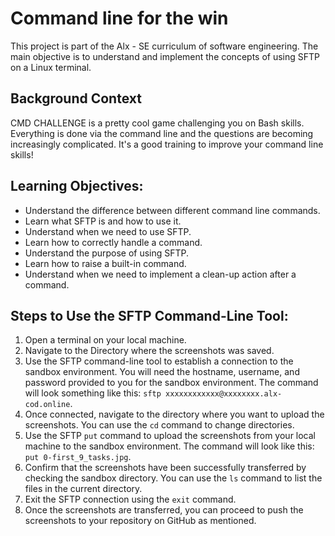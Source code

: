 Command line for the win
========================

This project is part of the Alx - SE curriculum of software engineering. The main objective is to understand and implement the concepts of using SFTP on a Linux terminal.

Background Context
------------------

CMD CHALLENGE is a pretty cool game challenging you on Bash skills. Everything is done via the command line and the questions are becoming increasingly complicated. It's a good training to improve your command line skills!

Learning Objectives:
--------------------
-   Understand the difference between different command line commands.
-   Learn what SFTP is and how to use it.
-   Understand when we need to use SFTP.
-   Learn how to correctly handle a command.
-   Understand the purpose of using SFTP.
-   Learn how to raise a built-in command.
-   Understand when we need to implement a clean-up action after a command.


Steps to Use the SFTP Command-Line Tool:
----------------------------------------
1. Open a terminal on your local machine.
2. Navigate to the Directory where the screenshots was saved.
3. Use the SFTP command-line tool to establish a connection to the sandbox environment. You will need the hostname, username, and password provided to you for the sandbox environment. The command will look something like this: `sftp xxxxxxxxxxxx@xxxxxxxx.alx-cod.online`.
4. Once connected, navigate to the directory where you want to upload the screenshots. You can use the `cd` command to change directories.
5. Use the SFTP `put` command to upload the screenshots from your local machine to the sandbox environment. The command will look like this: `put 0-first_9_tasks.jpg`.
6. Confirm that the screenshots have been successfully transferred by checking the sandbox directory. You can use the `ls` command to list the files in the current directory.
7. Exit the SFTP connection using the `exit` command.
8. Once the screenshots are transferred, you can proceed to push the screenshots to your repository on GitHub as mentioned.
